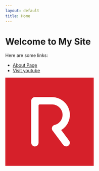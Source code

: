 ```yaml
---
layout: default
title: Home
---
```


# Welcome to My Site

Here are some links:

- [About Page](about.md)
- [Visit youtube](https://www.youtube.com)

![Sample Image](rcos.png)

<link rel="stylesheet" href="style.css">
